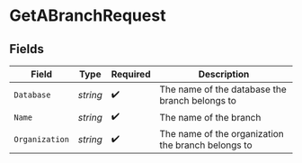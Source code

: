 # GetABranchRequest


## Fields

| Field                                              | Type                                               | Required                                           | Description                                        |
| -------------------------------------------------- | -------------------------------------------------- | -------------------------------------------------- | -------------------------------------------------- |
| `Database`                                         | *string*                                           | :heavy_check_mark:                                 | The name of the database the branch belongs to     |
| `Name`                                             | *string*                                           | :heavy_check_mark:                                 | The name of the branch                             |
| `Organization`                                     | *string*                                           | :heavy_check_mark:                                 | The name of the organization the branch belongs to |